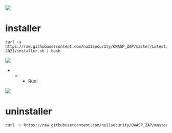 

![](https://github.com/nu11secur1ty/OWASP_ZAP/blob/master/wall/owasp_logo_milan.png)

# installer
```
curl -s https://raw.githubusercontent.com/nu11secur1ty/OWASP_ZAP/master/Latest/KaliLinux-2021/installer.sh | bash
```
![](https://github.com/nu11secur1ty/OWASP_ZAP/blob/master/Latest/KlaiLinux2021/screen/Screenshot%20from%202020-04-23%2018-33-15.png)

- - - Run:

![](https://github.com/nu11secur1ty/OWASP_ZAP/blob/master/Latest/KlaiLinux2021/screen/Screenshot%20from%202020-04-23%2019-14-05.png)


# uninstaller
```bash
curl -s https://raw.githubusercontent.com/nu11secur1ty/OWASP_ZAP/master/Latest/KaliLinux-2021/uninstaller/uninstaller.sh | bash
```
